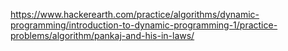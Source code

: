 https://www.hackerearth.com/practice/algorithms/dynamic-programming/introduction-to-dynamic-programming-1/practice-problems/algorithm/pankaj-and-his-in-laws/
